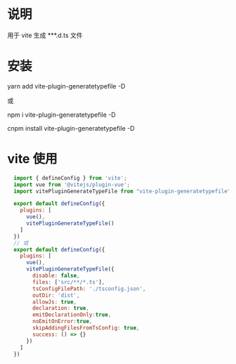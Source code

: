 # 说明
用于 vite 生成 ***.d.ts 文件

# 安装
yarn add vite-plugin-generatetypefile -D

或

npm i vite-plugin-generatetypefile -D

cnpm install vite-plugin-generatetypefile -D

# vite 使用
```js
  import { defineConfig } from 'vite';
  import vue from '@vitejs/plugin-vue';
  import vitePluginGenerateTypeFile from "vite-plugin-generatetypefile";

  export default defineConfig({
    plugins: [
      vue(),
      vitePluginGenerateTypeFile()
    ]
  })
  // 或
  export default defineConfig({
    plugins: [
      vue(),
      vitePluginGenerateTypeFile({
        disable: false,
        files: ['src/**/*.ts'],
        tsConfigFilePath: './tsconfig.json',
        outDir: 'dist',
        allowJs: true,
        declaration: true,
        emitDeclarationOnly:true,
        noEmitOnError:true,
        skipAddingFilesFromTsConfig: true,
        success: () => {}
      })
    ]
  })
```